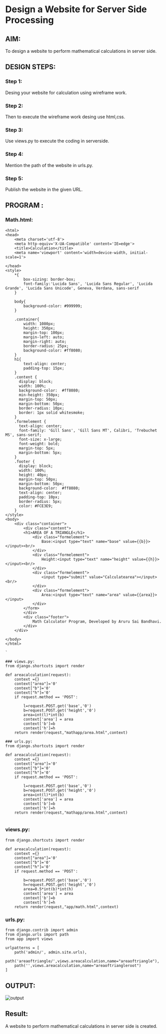 # Design a Website for Server Side Processing

## AIM:
To design a website to perform mathematical calculations in server side.

## DESIGN STEPS:

### Step 1:
Desing your website for calculation using wireframe work.

### Step 2:
Then to execute the wireframe work desing use html,css.


### Step 3:
Use views.py to execute the coding in serverside.


### Step 4:
Mention the path of the website in urls.py.

### Step 5:
Publish the website in the given URL.

## PROGRAM :
### Math.html:
```<!DOCTYPE html>
<html>
<head>
    <meta charset='utf-8'>
    <meta http-equiv='X-UA-Compatible' content='IE=edge'>
    <title>Calculation</title>
    <meta name='viewport' content='width=device-width, initial-scale=1'>
    
</head>
<style>
    *{
        box-sizing: border-box;
        font-family:'Lucida Sans', 'Lucida Sans Regular', 'Lucida Grande', 'Lucida Sans Unicode', Geneva, Verdana, sans-serif
    }

    body{
        background-color: #999999;
    }

    .container{
        width: 1080px;
        height: 350px;
        margin-top: 100px;
        margin-left: auto;
        margin-right: auto;
        border-radius: 25px;
        background-color: #ff8080;
    }
    h1{
        text-align: center;
        padding-top: 15px;
    }
    .content {
      display: block;
      width: 100%;
      background-color:  #ff8080;
      min-height: 350px;
      margin-top: 50px;
      margin-bottom: 50px;
      border-radius: 10px;
      border: 1px solid whitesmoke;
    }
    .formelement {
      text-align: center;
      font-family: 'Gill Sans', 'Gill Sans MT', Calibri, 'Trebuchet MS', sans-serif;
      font-size: x-large;
      font-weight: bold;
      margin-top: 5px;
      margin-bottom: 5px;
    }
    .footer {
      display: block;
      width: 100%;
      height: 40px;
      margin-top: 50px;
      margin-bottom: 50px;
      background-color:  #ff8080;
      text-align: center;
      padding-top: 10px;
      border-radius: 5px;
      color: #FCE3E9;
    }
</style>
<body>
    <div class="container">
        <div class="content">
        <h1>AREA OF A TRIANGLE</h1>
            <div class="formelement"> 
                Base:<input type="text" name="base" value={{b}}></input><br/>
            </div>
            <div class="formelement">
                Height:<input type="text" name="height" value={{h}}></input><br/>
            </div>
            <div class="formelement">
                <input type="submit" value="Calculatearea"></input><br/>
            </div>
            <div class="formelement">
                Area:<input type="text" name="area" value={{area}}></input>
            </div>
        </form>
        </div>
        <div class="footer">
            Math Calculator Program, Developed by Aruru Sai Bandhavi.
        </div>
    </div>
    
</body>
</html>

`

### views.py:
from django.shortcuts import render

def areacalculation(request):
    context ={}
    context["area"]='0'
    context["b"]='0'
    context["h"]='0'
    if request.method == 'POST':
        
        l=request.POST.get('base','0')
        b=request.POST.get('height','0')
        area=int(l)*int(b)
        context['area'] = area
        context['b']=b
        context['h']=h
    return render(request,"mathapp/area.html",context)

### urls.py:
from django.shortcuts import render

def areacalculation(request):
    context ={}
    context["area"]='0'
    context["b"]='0'
    context["h"]='0'
    if request.method == 'POST':
        
        l=request.POST.get('base','0')
        b=request.POST.get('height','0')
        area=int(l)*int(b)
        context['area'] = area
        context['b']=b
        context['h']=h
    return render(request,"mathapp/area.html",context)
    
```
### views.py:
```
from django.shortcuts import render

def areacalculation(request):
    context ={}
    context["area"]='0'
    context["b"]='0'
    context["h"]='0'
    if request.method == 'POST':
        
        b=request.POST.get('base','0')
        h=request.POST.get('height','0')
        area=0.5*int(b)*int(h)
        context['area'] = area
        context['b']=b
        context['h']=h
    return render(request,"app/math.html",context)
```
### urls.py:
```
from django.contrib import admin
from django.urls import path
from app import views

urlpatterns = [
    path('admin/', admin.site.urls),
    path('areaoftriangle/',views.areacalculation,name="areaoftriangle"),
    path('',views.areacalculation,name="areaoftriangleroot")
]
```
## OUTPUT:
![output](rhttps://github.com/Saibandhavi75/serversideprocessing/blob/main/web%20new%201.PNGaw=true)

## Result:
A website to perform mathematical calculations in server side is created.
